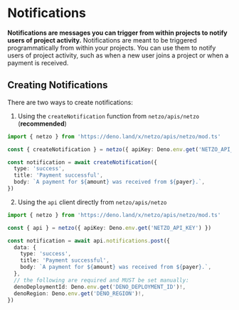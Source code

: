 # Notifications

**Notifications are messages you can trigger from within projects to notify users of project activity.** Notifications are meant to be triggered programmatically from within your projects. You can use them to notify users of project activity, such as when a new user joins a project or when a payment is received.

<!-- [![Notifications](/docs/images/notifications/notifications.webp)](https://app.netzo.io/notifications) -->

## Creating Notifications

There are two ways to create notifications:

1. Using the `createNotification` function from `netzo/apis/netzo` (**recommended**)

```ts
import { netzo } from 'https://deno.land/x/netzo/apis/netzo/mod.ts'

const { createNotification } = netzo({ apiKey: Deno.env.get('NETZO_API_KEY') })

const notification = await createNotification({
  type: 'success',
  title: 'Payment successful',
  body: `A payment for ${amount} was received from ${payer}.`,
})
```

2. Using the `api` client directly from `netzo/apis/netzo`

```ts
import { netzo } from 'https://deno.land/x/netzo/apis/netzo/mod.ts'

const { api } = netzo({ apiKey: Deno.env.get('NETZO_API_KEY') })

const notification = await api.notifications.post({
  data: {
    type: 'success',
    title: 'Payment successful',
    body: `A payment for ${amount} was received from ${payer}.`,
  },
  // the following are required and MUST be set manually:
  denoDeploymentId: Deno.env.get('DENO_DEPLOYMENT_ID')!,
  denoRegion: Deno.env.get('DENO_REGION')!,
})
```